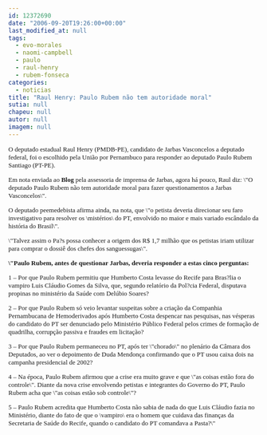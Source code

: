 ```yaml
---
id: 12372690
date: "2006-09-20T19:26:00+00:00"
last_modified_at: null
tags:
  - evo-morales
  - naomi-campbell
  - paulo
  - raul-henry
  - rubem-fonseca
categories:
  - noticias
title: "Raul Henry: Paulo Rubem não tem autoridade moral"
sutia: null
chapeu: null
autor: null
imagem: null
---
```

<p><FONT size=2></p>
<p><P><FONT face=Verdana>O deputado estadual Raul Henry (PMDB-PE), candidato de Jarbas Vasconcelos a deputado federal, foi o escolhido pela União por Pernambuco para responder ao deputado Paulo Rubem Santiago (PT-PE). </FONT></P></p>
<p><P><FONT face=Verdana>Em nota enviada ao <B>Blog</B> pela assessoria de imprensa de Jarbas, agora há pouco, Raul diz: \"O deputado Paulo Rubem não tem autoridade moral para fazer questionamentos a Jarbas Vasconcelos\". </FONT></P></p>
<p><P><FONT face=Verdana>O deputado peemedebista afirma ainda, na nota, que \"o petista deveria direcionar seu faro investigativo para resolver os \mistérios\ do PT, envolvido no maior e mais variado escândalo da história do Brasil\". </FONT></P></p>
<p><P><FONT face=Verdana>\"Talvez assim o Pa?s possa conhecer a origem dos R$ 1,7 milhão que os petistas iriam utilizar para comprar o dossiê dos chefes dos sanguessugas\".</FONT></P></p>
<p><P><FONT face=Verdana><STRONG>\"Paulo Rubem, antes de questionar Jarbas, deveria responder a estas cinco perguntas: </STRONG></FONT></P></p>
<p><P><FONT face=Verdana>1 </FONT><FONT face=Verdana>– Por que Paulo Rubem permitiu que Humberto Costa levasse do Recife para Bras?lia o vampiro Luis Cláudio Gomes da Silva, que, segundo relatório da Pol?cia Federal, disputava propinas no ministério da Saúde com Delúbio Soares?</FONT></P></p>
<p><P><FONT face=Verdana>2 – Por que Paulo Rubem só veio levantar suspeitas sobre a criação da Companhia Pernambucana de Hemoderivados após Humberto Costa despencar nas pesquisas, nas vésperas do candidato do PT ser denunciado pelo Ministério Público Federal pelos crimes de formação de quadrilha, corrupção passiva e fraudes em licitação?</FONT></P></p>
<p><P><FONT face=Verdana>3 – Por que Paulo Rubem permaneceu no PT, após ter \"chorado\" no plenário da Câmara dos Deputados, ao ver o depoimento de Duda Mendonça confirmando que o PT usou caixa dois na campanha presidencial de 2002? </FONT></P></p>
<p><P><FONT face=Verdana>4 – Na época, Paulo Rubem afirmou que a crise era muito grave e que \"as coisas estão fora do controle\". Diante da nova crise envolvendo petistas e integrantes do Governo do PT, Paulo Rubem acha que \"as coisas estão sob controle\"?</FONT></P></p>
<p><P><FONT face=Verdana>5 – Paulo Rubem acredita que Humberto Costa não sabia de nada do que Luis Cláudio fazia no Ministério, diante do fato de que o \vampiro\ era o homem que cuidava das finanças da Secretaria de Saúde do Recife, quando o candidato do PT comandava a Pasta?\"</FONT> </P></FONT> </p>
